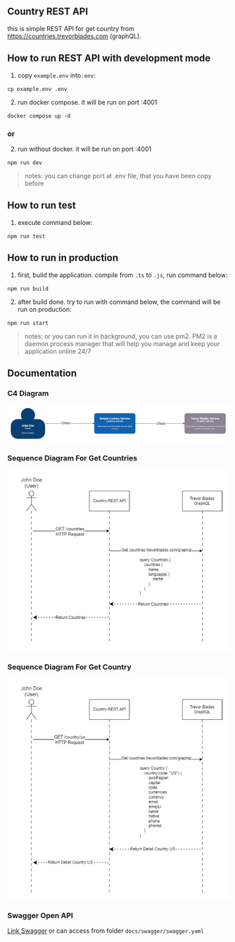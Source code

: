 ## Country REST API

this is simple REST API for get country from https://countries.trevorblades.com (graphQL).

## How to run REST API with development mode

1. copy `example.env` into`.env`:

```
cp example.env .env
```

2. run docker compose. it will be run on port :4001

```
docker compose up -d
```

### or

2. run without docker. it will be run on port :4001

```
npm run dev
```

> notes: you can change port at .env file, that you have been copy before

## How to run test

1. execute command below:

```
npm run test
```

## How to run in production

1. first, build the application. compile from `.ts` to `.js`, run command below:

```
npm run build
```

2. after build done. try to run with command below, the command will be run on production:

```
npm run start
```

> notes: or you can run it in background, you can use pm2. PM2 is a daemon process manager that will help you manage and keep your application online 24/7

## Documentation

### C4 Diagram

![C4 Diagram Context](./docs/img/C4%20Diagram.jpg)

### Sequence Diagram For Get Countries

![Sequence Diagram For Get Countries](./docs/img/Get%20Countries%20-%20Sequence%20Diagram.jpg)

### Sequence Diagram For Get Country

![Sequence Diagram For Get Country](./docs/img/Get%20Country%20-%20Sequence%20Diagram.jpg)

### Swagger Open API

<a href="https://bump.sh/zyogo/doc/country-rest-api" target="_blank">Link Swagger</a> or can access from folder `docs/swagger/swagger.yaml`
